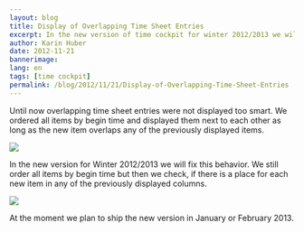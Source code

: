 ```yaml
---
layout: blog
title: Display of Overlapping Time Sheet Entries
excerpt: In the new version of time cockpit for winter 2012/2013 we will fix the display of overlapping time sheet entries. See screenshots of the new version.
author: Karin Huber
date: 2012-11-21
bannerimage: 
lang: en
tags: [time cockpit]
permalink: /blog/2012/11/21/Display-of-Overlapping-Time-Sheet-Entries
---
```


<p>Until now overlapping time sheet entries were not displayed too smart. We ordered all items by begin time and displayed them next to each other as long as the new item overlaps any of the previously displayed items.</p><p>
  <img src="{{site.baseurl}}/content/images/blog/2012/11/OverlappingItems1.png" />
</p><p>In the new version for Winter 2012/2013 we will fix this behavior. We still order all items by begin time but then we check, if there is a place for each new item in any of the previously displayed columns.</p><p>
  <img src="{{site.baseurl}}/content/images/blog/2012/11/OverlappingItems2.png" />
</p><p>At the moment we plan to ship the new version in January or February 2013.</p>